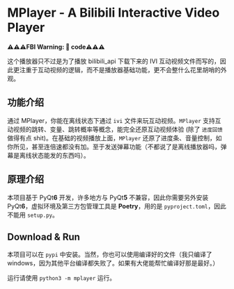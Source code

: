 <div>

# MPlayer - A Bilibili Interactive Video Player

</div>

<strong>⚠️⚠️⚠️FBI Warning: 💩 code⚠️⚠️⚠️</strong>

这个播放器只不过是为了播放 bilibili_api 下载下来的 IVI 互动视频文件而写的，因此更注重于互动视频的逻辑，而不是播放器基础功能，更不会整什么花里胡哨的外观。

## 功能介绍

通过 MPlayer，你能在离线状态下通过 `ivi` 文件来玩互动视频。`MPlayer` 支持互动视频的跳转、变量、跳转概率等概念，能完全还原互动视频体验 (除了 `进度回馈` 做得有点 shit)。在基础的视频播放上面，`MPlayer` 还原了进度条、音量控制，如你所见，甚至连倍速都没有加。至于发送弹幕功能（不都说了是离线播放器吗，弹幕是离线状态能发的东西吗）。

## 原理介绍

本项目基于 PyQt**6** 开发，许多地方与 PyQt**5** 不兼容，因此你需要另外安装 PyQt**6**，虚拟环境及第三方包管理工具是 **Poetry**，用的是 `pyproject.toml`，因此不能用 `setup.py`。

## Download & Run

本项目可以在 `pypi` 中安装。当然，你也可以使用编译好的文件（我只编译了 windows，因为其他平台编译都失败了。如果有大佬能帮忙编译好那是最好。）

运行请使用 `python3 -m mplayer` 运行。
